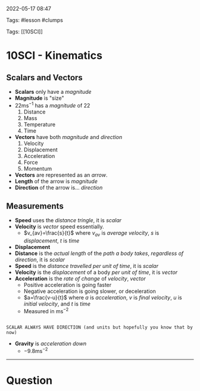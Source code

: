 2022-05-17 08:47

Tags: #lesson #clumps

Tags: [[10SCI]]

# 10SCI - Kinematics
## Scalars and Vectors
- **Scalars** only have a *magnitude*
- **Magnitude** is "size"
- $22\text{ms}^{-1}$ has a *magnitude* of $22$
	1. Distance
	2. Mass
	3. Temperature
	4. Time
- **Vectors** have both *magnitude* and *direction*
	1. Velocity
	2. Displacement
	3. Acceleration
	4. Force
	5. Momentum
- **Vectors** are represented as an *arrow*.
- **Length** of the arrow is *magnitude*
- **Direction** of the arrow is... *direction*
## Measurements
- **Speed** uses the *distance tringle*, it is *scalar*
- **Velocity** is *vector* speed essentially. 
	- $v_{av}=\frac{s}{t}$ where $v_{av}$ is *average velocity*, $s$ is *displacement*, $t$ is *time*
- **Displacement** 
- **Distance** is the *actual length* of the *path a body takes*, *regardless of direction*, it is *scalar*
- **Speed** is the *distance travelled per unit of time*, it is *scalar*
- **Velocity** is the *displacement* of a body *per unit of time*, it is *vector*
- **Acceleration** is the *rate of change* of *velocity*, *vector*
	- Positive acceleration is going faster
	- Negative acceleration is going slower, or deceleration
	- $a=\frac{v-u}{t}$ where $a$ is *acceleration*, $v$ is *final velocity*, $u$ is *initial velocity*, and $t$ is *time*
	- Measured in $\text{ms}^{-2}$ 
```ad-caution

SCALAR ALWAYS HAVE DIRECTION (and units but hopefully you know that by now)

```
- **Gravity** is *acceleration down*
	- $-9.8\text{ms}^{-2}$

---
# Question

